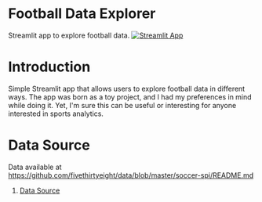 # Football Data Explorer
Streamlit app to explore football data.
[![Streamlit App](https://static.streamlit.io/badges/streamlit_badge_black_white.svg)](https://share.streamlit.io/joaopedro1886/fdata-explorer/app.py/)


# Introduction
Simple Streamlit app that allows users to explore 
football data in different ways. The app was born as 
a toy project, and I had my preferences in mind while
doing it. Yet, I'm sure this can be useful 
or interesting for anyone interested 
in sports analytics.

# Data Source
Data available at 
https://github.com/fivethirtyeight/data/blob/master/soccer-spi/README.md
1. [Data Source](https://github.com/fivethirtyeight/data/blob/master/soccer-spi/README.md)
